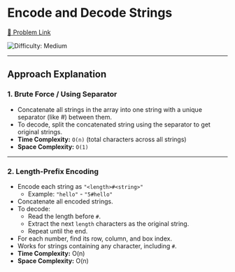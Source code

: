 # Encode and Decode Strings

[🔗 Problem Link](https://neetcode.io/problems/string-encode-and-decode?list=neetcode150)   

![Difficulty: Medium](https://img.shields.io/badge/Difficulty-Medium-yellow) 


---


## Approach Explanation  

### 1. Brute Force / Using Separator 
- Concatenate all strings in the array into one string with a unique separator (like #) between them. 
- To decode, split the concatenated string using the separator to get original strings.
- **Time Complexity:** `O(n)` (total characters across all strings)
- **Space Complexity:** `O(1)`  

---

### 2. Length-Prefix Encoding 
- Encode each string as `"<length>#<string>"`
  - Example: `"hello"` - `"5#hello"`  
- Concatenate all encoded strings.
- To decode:
  - Read the length before `#`. 
  - Extract the next `length` characters as the original string. 
  - Repeat until the end. 
- For each number, find its row, column, and box index.
- Works for strings containing any character, including `#`.  
- **Time Complexity:** O(n) 
- **Space Complexity:** O(n)  
